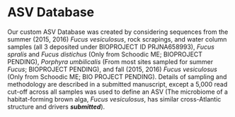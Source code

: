 # ASV Database

Our custom ASV Database was created by considering sequences from the summer (2015, 2016) *Fucus vesiculosus*, rock scrapings, and water column samples (all 3 deposited under BIOPROJECT ID PRJNA658993), *Fucus spralis* and *Fucus distichus* (Only from Schoodic ME; BIOPROJECT PENDING), *Porphyra umbilicalis* (From most sites sampled for summer *Fucus*; BIOPROJECT PENDING), and fall (2015, 2016) *Fucus vesiculosus* (Only from Schoodic ME; BIO PROJECT PENDING). Details of sampling and methodology are described in a submitted manuscript, except a 5,000 read cut-off across all samples was used to define an ASV (The microbiome of a habitat-forming brown alga, *Fucus vesiculosus*, has similar cross-Atlantic structure and drivers ***submitted***). 
